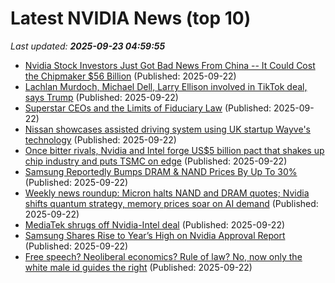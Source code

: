 # Latest NVIDIA News (top 10)
_Last updated: **2025-09-23 04:59:55**_

- [Nvidia Stock Investors Just Got Bad News From China -- It Could Cost the Chipmaker $56 Billion](https://biztoc.com/x/61fa83eec923f367) (Published: 2025-09-22)
- [Lachlan Murdoch, Michael Dell, Larry Ellison involved in TikTok deal, says Trump](https://indianexpress.com/article/technology/lachlan-murdoch-michael-dell-larry-ellison-involved-in-tiktok-deal-says-trump-10263864/) (Published: 2025-09-22)
- [Superstar CEOs and the Limits of Fiduciary Law](https://clsbluesky.law.columbia.edu/2025/09/22/superstar-ceos-and-the-limits-of-fiduciary-law/) (Published: 2025-09-22)
- [Nissan showcases assisted driving system using UK startup Wayve's technology](https://economictimes.indiatimes.com/tech/startups/nissan-showcases-assisted-driving-system-using-uk-startup-wayves-technology/articleshow/124036898.cms) (Published: 2025-09-22)
- [Once bitter rivals, Nvidia and Intel forge US$5 billion pact that shakes up chip industry and puts TSMC on edge](https://www.digitimes.com/news/a20250922PD206/nvidia-intel-tsmc-partnership-amd.html) (Published: 2025-09-22)
- [Samsung Reportedly Bumps DRAM & NAND Prices By Up To 30%](https://wccftech.com/samsung-bumps-dram-nand-prices-by-up-to-30-percent/) (Published: 2025-09-22)
- [Weekly news roundup: Micron halts NAND and DRAM quotes; Nvidia shifts quantum strategy, memory prices soar on AI demand](https://www.digitimes.com/news/a20250922VL200/nand-micron-dram-digitimes-asia-nvidia.html) (Published: 2025-09-22)
- [MediaTek shrugs off Nvidia-Intel deal](https://www.digitimes.com/news/a20250922PD209/nvidia-intel-mediatek-partnership-pc.html) (Published: 2025-09-22)
- [Samsung Shares Rise to Year’s High on Nvidia Approval Report](https://finance.yahoo.com/news/samsung-shares-rise-high-nvidia-022419754.html) (Published: 2025-09-22)
- [Free speech? Neoliberal economics? Rule of law? No, now only the white male id guides the right](http://www.crikey.com.au/2025/09/22/donald-trump-free-speech-united-states-neoliberalism-white-male/) (Published: 2025-09-22)
